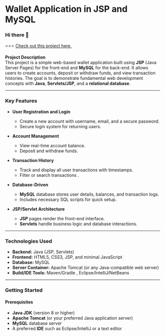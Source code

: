 # Wallet Application in JSP and MySQL

### Hi there 👋

⭐⭐⭐ [Check out this project here.](https://github.com/Piyanshu129/Wallet_application.git)



**Project Description**  
This project is a simple web-based wallet application built using **JSP** (Java Server Pages) for the front-end and **MySQL** for the back-end. It allows users to create accounts, deposit or withdraw funds, and view transaction histories. The goal is to demonstrate fundamental web development concepts with **Java**, **Servlets/JSP**, and a **relational database**.

---

### Key Features

- **User Registration and Login**  
  - Create a new account with username, email, and a secure password.  
  - Secure login system for returning users.

- **Account Management**  
  - View real-time account balance.  
  - Deposit and withdraw funds.

- **Transaction History**  
  - Track and display all user transactions with timestamps.  
  - Filter or search transactions .

- **Database-Driven**  
  - **MySQL** database stores user details, balances, and transaction logs.  
  - Includes necessary SQL scripts for quick setup.

- **JSP/Servlet Architecture**  
  - **JSP** pages render the front-end interface.  
  - **Servlets** handle business logic and database interactions.

---

### Technologies Used

- **Backend:** Java (JSP, Servlets)
- **Frontend:** HTML5, CSS3, JSP, and minimal JavaScript 
- **Database:** MySQL
- **Server Container:** Apache Tomcat (or any Java-compatible web server)
- **Build/IDE Tools:** Maven/Gradle , Eclipse/IntelliJ/NetBeans

---

### Getting Started

#### Prerequisites

- **Java JDK** (version 8 or higher)
- **Apache Tomcat** (or your preferred Java application server)
- **MySQL** database server
- A preferred **IDE** such as Eclipse/IntelliJ or a text editor
